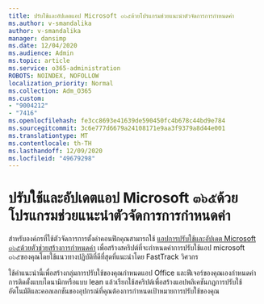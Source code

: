 ```yaml
---
title: ปรับใช้และอัปเดตแอป Microsoft ๓๖๕ด้วยโปรแกรมช่วยแนะนำตัวจัดการการกำหนดค่า
ms.author: v-smandalika
author: v-smandalika
manager: dansimp
ms.date: 12/04/2020
ms.audience: Admin
ms.topic: article
ms.service: o365-administration
ROBOTS: NOINDEX, NOFOLLOW
localization_priority: Normal
ms.collection: Adm_O365
ms.custom:
- "9004212"
- "7416"
ms.openlocfilehash: fe3cc8693e41639de590450fc4b678c44bd9e784
ms.sourcegitcommit: 3c6e777d6679a24108171e9aa3f9379a8d44e001
ms.translationtype: MT
ms.contentlocale: th-TH
ms.lasthandoff: 12/09/2020
ms.locfileid: "49679298"
---
```

# <a name="deploy-and-update-microsoft-365-apps-with-configuration-manager-advisor"></a>ปรับใช้และอัปเดตแอป Microsoft ๓๖๕ด้วยโปรแกรมช่วยแนะนำตัวจัดการการกำหนดค่า

สำหรับองค์กรที่ใช้ตัวจัดการการตั้งค่าคอนฟิกคุณสามารถใช้ [แอปการปรับใช้และอัปเดต Microsoft ๓๖๕ด้วยตัวช่วยสร้างการกำหนดค่า](https://admin.microsoft.com/adminportal/home#/oppinstall) เพื่อสร้างสคริปต์ที่จะกำหนดค่าการปรับใช้แอป microsoft ๓๖๕ของคุณโดยใช้แนวทางปฏิบัติที่ดีที่สุดที่แนะนำโดย FastTrack วิศวกร

ใช้คำแนะนำนี้เพื่อสร้างกลุ่มการปรับใช้ของคุณกำหนดแอป Office และฟีเจอร์ของคุณเองกำหนดค่าการติดตั้งแบบไดนามิกหรือแบบ lean แล้วเรียกใช้สคริปต์เพื่อสร้างแอปพลิเคชันกฎการปรับใช้อัตโนมัติและคอลเลกชันของอุปกรณ์ที่คุณต้องการกำหนดเป้าหมายการปรับใช้ของคุณ
